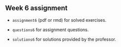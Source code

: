 ## Week 6 assignment

* <code>assignment6</code> (pdf or rmd) for solved exercises.

* <code>questions6</code> for assignment questions.

* <code>solutions6</code> for solutions provided by the professor.

